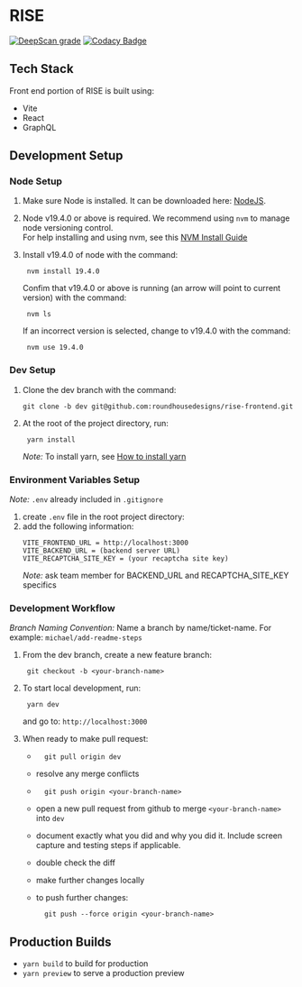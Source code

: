 # RISE

[![DeepScan grade](https://deepscan.io/api/teams/14424/projects/24864/branches/769714/badge/grade.svg)](https://deepscan.io/dashboard#view=project\&tid=14424\&pid=24864\&bid=769714)
[![Codacy Badge](https://app.codacy.com/project/badge/Grade/64f466be6e654cd2a2bb790971fb07ef)](https://app.codacy.com/gh/roundhousedesigns/rise-frontend/dashboard?utm_source=gh\&utm_medium=referral\&utm_content=\&utm_campaign=Badge_grade)

## Tech Stack

Front end portion of RISE is built using:
*   Vite
*   React
*   GraphQL

## Development Setup

### Node Setup
1. Make sure Node is installed. It can be downloaded here: [NodeJS](https://nodejs.org/en/download).  
2. Node v19.4.0 or above is required.  We recommend using `nvm` to manage node versioning control.  
For help installing and using nvm, see this [NVM Install Guide](https://www.freecodecamp.org/news/node-version-manager-nvm-install-guide/)
3. Install v19.4.0 of node with the command:

        nvm install 19.4.0

    Confim that v19.4.0 or above is running (an arrow will point to current version) with the command:

        nvm ls

    If an incorrect version is selected, change to v19.4.0 with the command:

        nvm use 19.4.0

### Dev Setup
1.  Clone the dev branch with the command:

        git clone -b dev git@github.com:roundhousedesigns/rise-frontend.git

2. At the root of the project directory, run:


        yarn install

    *Note:* To install yarn, see [How to install yarn](https://classic.yarnpkg.com/lang/en/docs/install/#mac-stable)

### Environment Variables Setup
*Note:* `.env` already included in `.gitignore`
1. create `.env` file in the root project directory:
2. add the following information:
    ```
    VITE_FRONTEND_URL = http://localhost:3000
    VITE_BACKEND_URL = (backend server URL)
    VITE_RECAPTCHA_SITE_KEY = (your recaptcha site key)
    ```
    *Note:* ask team member for BACKEND_URL and RECAPTCHA_SITE_KEY specifics

### Development Workflow
*Branch Naming Convention:* Name a branch by name/ticket-name.  For example: `michael/add-readme-steps`

1. From the dev branch, create a new feature branch:

        git checkout -b <your-branch-name>

2. To start local development, run:

        yarn dev

    and go to: `http://localhost:3000`

4. When ready to make pull request:
    *       git pull origin dev
    * resolve any merge conflicts
    *       git push origin <your-branch-name>
    * open a new pull request from github to merge `<your-branch-name>` into `dev`
    * document exactly what you did and why you did it.  Include screen capture and testing steps if applicable.
    * double check the diff
    * make further changes locally
    * to push further changes:

            git push --force origin <your-branch-name>

## Production Builds
*   `yarn build` to build for production
*   `yarn preview` to serve a production preview